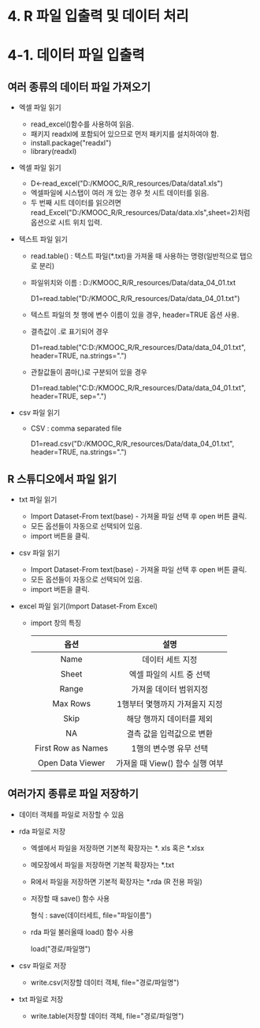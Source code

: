 # 4. R 파일 입출력 및 데이터 처리



# 4-1. 데이터 파일 입출력



## 여러 종류의 데이터 파일 가져오기

- 엑셀 파일 읽기

  - read_excel()함수를 사용하여 읽음.
  - 패키지 readxl에 포함되어 있으므로 먼저 패키지를 설치하여야 함.
  - install.package("readxl")
  - library(readxl)

- 엑셀 파일 읽기

  - D<-read_excel("D:/KMOOC_R/R_resources/Data/data1.xls")
  - 엑셀파일에 시스탭이 여러 개 있는 경우 첫 시트 데이터를 읽음.
  - 두 번째 시트 데이터를 읽으려면 read_Excel("D:/KMOOC_R/R_resources/Data/data.xls",sheet=2)처럼 옵션으로 시트 위치 입력.

- 텍스트 파일 읽기

  - read.table() : 텍스트 파일(*.txt)을 가져올 때 사용하는 명령(일반적으로 탭으로 분리)

  - 파일위치와 이름 : D:/KMOOC_R/R_resources/Data/data_04_01.txt

    D1=read.table("D:/KMOOC_R/R_resources/Data/data_04_01.txt")

  - 텍스트 파일의 첫 행에 변수 이름이 있을 경우, header=TRUE 옵션 사용.

  - 결측값이 .로 표기되어 경우

    D1=read.table("C:D:/KMOOC_R/R_resources/Data/data_04_01.txt", header=TRUE, na.strings=".")

  - 관찰값들이 콤마(,)로 구분되어 있을 경우

    D1=read.table("C:D:/KMOOC_R/R_resources/Data/data_04_01.txt", header=TRUE, sep=".")

- csv 파일 읽기

  - CSV : comma separated file

    D1=read.csv("D:/KMOOC_R/R_resources/Data/data_04_01.txt", header=TRUE, na.strings=".")



## R 스튜디오에서 파일 읽기

- txt 파일 읽기

  - Import Dataset-From text(base) - 가져올 파일 선택 후 open 버튼 클릭.
  - 모든 옵션들이 자동으로 선택되어 있음.
  - import 버튼을 클릭.

- csv 파일 읽기

  - Import Dataset-From text(base) - 가져올 파일 선택 후 open 버튼 클릭.
  - 모든 옵션들이 자동으로 선택되어 있음.
  - import 버튼을 클릭.

- excel 파일 읽기(Import Dataset-From Excel)

  - import 창의 특징

    |        옵션        |              설명               |
    | :----------------: | :-----------------------------: |
    |        Name        |        데이터 세트 지정         |
    |       Sheet        |    엑셀 파일의 시트 중 선택     |
    |       Range        |     가져올 데이터 범위지정      |
    |      Max Rows      | 1행부터 몇행까지 가져올지 지정  |
    |        Skip        |    해당 행까지 데이터를 제외    |
    |         NA         |    결측 값을 입력값으로 변환    |
    | First Row as Names |     1행의 변수명 유무 선택      |
    |  Open Data Viewer  | 가져올 때 View() 함수 실행 여부 |



## 여러가지 종류로 파일 저장하기

- 데이터 객체를 파일로 저장할 수 있음

- rda 파일로 저장

  - 엑셀에서 파일을 저장하면 기본적 확장자는 *. xls 혹은 *.xlsx

  - 메모장에서 파일을 저장하면 기본적 확장자는 *.txt

  - R에서 파일을 저장하면 기본적 확장자는 *.rda (R 전용 파일)

  - 저장할 때 save() 함수 사용

    형식 : save(데이터세트, file="파일이름")

  - rda 파일 불러올때 load() 함수 사용

    load("경로/파일명")

- csv 파일로 저장

  - write.csv(저장할 데이터 객체, file="경로/파일명")

- txt 파일로 저장

  - write.table(저장할 데이터 객체, file="경로/파일명")